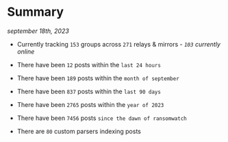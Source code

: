 
# Summary
_september 18th, 2023_

- Currently tracking `153` groups across `271` relays & mirrors - _`103` currently online_

- There have been `12` posts within the `last 24 hours`

- There have been `189` posts within the `month of september`

- There have been `837` posts within the `last 90 days`

- There have been `2765` posts within the `year of 2023`

- There have been `7456` posts `since the dawn of ransomwatch`

- There are `80` custom parsers indexing posts
